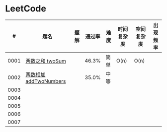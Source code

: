 # LeetCode

 #|题名|题解|通过率|难度|时间复杂度|空间复杂度|出现频率
-------|-------|-------|-------|-------|-------|-------|-------
0001|[两数之和 twoSum](https://leetcode-cn.com/problems/two-sum/)| |46.3%|简单|O(n)|O(n)|
0002|[两数相加 addTwoNumbers](https://leetcode-cn.com/problems/add-two-numbers)| |35.0%|中等||
0003|
0004|
0005|
0006|
0007|


